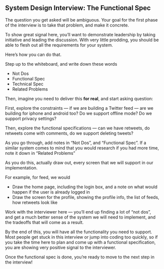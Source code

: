 ## System Design Interview: The Functional Spec
The question you get asked will be ambiguous. Your goal for the first phase of the interview is to take that problem, and make it concrete.

To show great signal here, you’ll want to demonstrate leadership by taking initiative and leading the discussion. With very little prodding, you should be able to flesh out all the requirements for your system.

Here’s how you can do that.

Step up to the whiteboard, and write down these words

* Not Dos
* Functional Spec
* Technical Spec
* Related Problems

Then, imagine you need to deliver this **for real**, and start asking question:

First, explore the constraints — if we are building a Twitter feed — are we building for iphone and android too? Do we support offline mode? Do we support privacy settings?

Then, explore the functional specifications — can we have retweets, do retweets come with comments, do we support deleting tweets?

As you go through, add notes in “Not Dos”, and “Functional Spec”. If a similar system comes to mind that you would research if you had more time, note it down in “Related Problems”

As you do this, actually draw out, every screen that we will support in our implementation.

For example, for feed, we would

* Draw the home page, including the login box, and a note on what would happen if the user is already logged in
* Draw the screen for the profile, showing the profile info, the list of feeds, how retweets look like

Work with the interviewer here — you’ll end up finding a lot of “not dos”, and get a much better sense of the system we will need to implement, and the tradeoffs that will come as a result.

By the end of this, you will have all the functionality you need to support. Most people get stuck in this interview or jump into coding too quickly, so if you take the time here to plan and come up with a functional specification, you are showing very positive signal to the interviewer.

Once the functional spec is done, you’re ready to move to the next step in the interview!

